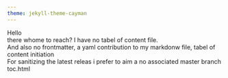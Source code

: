 ```yaml
---
theme: jekyll-theme-cayman
---
```

Hello<br />there whome to reach?
I have no tabel of content file. <br />And also no frontmatter, a yaml contribution to my markdonw file, tabel of content initiation<br />
For sanitizing the latest releas i prefer to aim a no associated master branch toc.html
